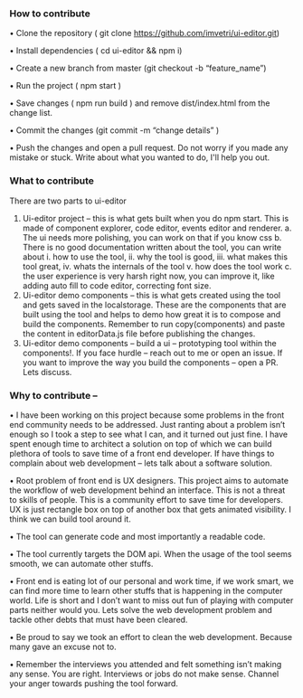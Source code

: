 ### How to contribute
•	Clone the repository ( git clone https://github.com/imvetri/ui-editor.git)

•	Install dependencies ( cd ui-editor && npm i)

•	Create a new branch from master (git checkout -b “feature_name”)

•	Run the project ( npm start )

•	Save changes ( npm run build ) and remove dist/index.html from the change list. 

•	Commit the changes (git commit -m “change details” )

•	Push the changes and open a pull request. Do not worry if you made any mistake or stuck. Write about what you wanted to do, I'll help you out.


### What to contribute 
There are two parts to ui-editor
1.	Ui-editor project – this is what gets built when you do npm start. This is made of component explorer, code editor, events editor and renderer. 
a.	The ui needs more polishing, you can work on that if you know css
b.	There is no good documentation written about the tool, you can write about 
i.	how to use the tool, 
ii.	why the tool is good,
iii.	what makes this tool great, 
iv.	whats the internals of the tool
v.	how does the tool work
c.	the user experience is very harsh right now, you can improve it, like adding auto fill to code editor, correcting font size.
2.	Ui-editor demo components – this is what gets created using the tool and gets saved in the localstorage. These are the components that are built using the tool and helps to demo how great it is to compose and build the components. Remember to run copy(components) and paste the content in editorData.js file before publishing the changes. 
3.	Ui-editor demo components – build a ui – prototyping tool within the components!. If you face hurdle – reach out to me or open an issue. If you want to improve the way you build the components – open a PR. Lets discuss.

### Why to contribute –
•	I have been working on this project because some problems in the front end community needs to be addressed. Just ranting about a problem isn’t enough so I took a step to see what I can, and it turned out just fine. I have spent enough time to architect a solution on top of which we can build plethora of tools to save time of a front end developer. If have things to complain about web development – lets talk about a software solution.

•	Root problem of front end is UX designers. This project aims to automate the workflow of web development behind an interface. This is not a threat to skills of people. This is a community effort to save time for developers. UX is just rectangle box on top of another box that gets animated visibility. I think we can build tool around it.

•	The tool can generate code and most importantly a readable code. 

•	The tool currently targets the DOM api. When the usage of the tool seems smooth, we can automate other stuffs.

•	Front end is eating lot of our personal and work time, if we work smart, we can find more time to learn other stuffs that is happening in the computer world. Life is short and I don’t want to miss out fun of playing with computer parts neither would you. Lets solve the web development problem and tackle other debts that must have been cleared.

•	Be proud to say we took an effort to clean the web development. Because many gave an excuse not to.

•	Remember the interviews you attended and felt something isn’t making any sense. You are right. Interviews or jobs do not make sense. Channel your anger towards pushing the tool forward. 
